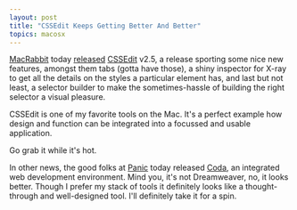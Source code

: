 ```yaml
---
layout: post
title: "CSSEdit Keeps Getting Better And Better"
topics: macosx
---
```

<a href="http://macrabbit.com/">MacRabbit</a> today <a href="http://macrabbit.com/blog/cssedit-25-out-now/">released</a> <a href="http://macrabbit.com/cssedit/">CSSEdit</a> v2.5, a release sporting some nice new features, amongst them tabs (gotta have those), a shiny inspector for X-ray to get all the details on the styles a particular element has, and last but not least, a selector builder to make the sometimes-hassle of building the right selector a visual pleasure.

CSSEdit is one of my favorite tools on the Mac. It's a perfect example how design and function can be integrated into a focussed and usable application.

Go grab it while it's hot.

In other news, the good folks at <a href="http://www.panic.com/">Panic</a> today released <a href="http://www.panic.com/coda/">Coda</a>, an integrated web development environment. Mind you, it's not Dreamweaver, no, it looks better. Though I prefer my stack of tools it definitely looks like a thought-through and well-designed tool. I'll definitely take it for a spin.